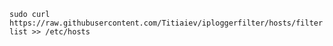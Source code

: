`sudo curl https://raw.githubusercontent.com/Titiaiev/iploggerfilter/hosts/filterlist >> /etc/hosts`
